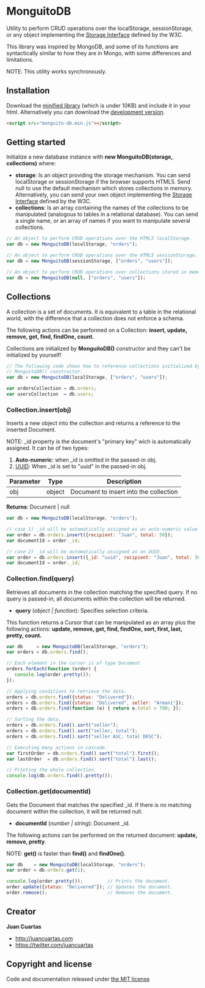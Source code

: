 # MonguitoDB

Utility to perform CRUD operations over the localStorage, sessionStorage, or any object implementing the [Storage Interface](http://www.w3.org/TR/webstorage/#the-storage-interface) defined by the W3C.

This library was inspired by MongoDB, and some of its functions are syntactically similar to how they are in Mongo, with some differences and limitations.

NOTE: This utility works synchronously.

## Installation

Download the [minified library](https://raw.githubusercontent.com/equisoide/monguitodb/master/build/monguito-db.min.js) (which is under 10KB) and include it in your html. Alternatively you can download the [development version](https://raw.githubusercontent.com/equisoide/monguitodb/master/build/monguito-db.js).

```html
<script src="monguito-db.min.js"></script>
```

## Getting started

Initialize a new database instance with **new MonguitoDB(storage, collections)** where:

- **storage**: Is an object providing the storage mechanism. You can send localStorage or sessionStorage if the browser supports HTML5. Send null to use the default mechanism which stores collections in memory. Alternatively, you can send your own object implementing the [Storage Interface](http://www.w3.org/TR/webstorage/#the-storage-interface) defined by the W3C.
- **collections**: Is an array containing the names of the collections to be manipulated (analogous to tables in a relational database). You can send a single name, or an array of names if you want to manipulate several collections.

```js
// An object to perform CRUD operations over the HTML5 localStorage.
var db = new MonguitoDB(localStorage, "orders");

// An object to perform CRUD operations over the HTML5 sessionStorage.
var db = new MonguitoDB(sessionStorage, ["orders", "users"]);

// An object to perform CRUD operations over collections stored in memory.
var db = new MonguitoDB(null, ["orders", "users"]);
```

## Collections

A collection is a set of documents. It is equivalent to a table in the relational world, with the difference that a collection does not enforce a schema.

The following actions can be performed on a Collection: **insert, update, remove, get, find, findOne, count.**

Collections are initialized by **MonguitoDB()** constructor and they can't be initialized by yourself!

```js
// The following code shows how to reference collections initialized by
// MonguitoDB() constructor.
var db = new MonguitoDB(localStorage, ["orders", "users"]);

var ordersCollection = db.orders;
var usersCollection  = db.users;
```

### Collection.insert(obj)

Inserts a new object into the collection and returns a reference to the inserted Document.

NOTE: _id property is the document's "primary key" wich is automatically assigned. It can be of two types:
 1. **Auto-numeric**: when _id is omitted in the passed-in obj.
 2. [UUID](http://en.wikipedia.org/wiki/Universally_unique_identifier): When _id is set to "uuid" in the passed-in obj.
 
| Parameter | Type   | Description                            |
| --------- | ------ |--------------------------------------- |
| obj       | object | Document to insert into the collection |

**Returns**: Document | null

```js
var db = new MonguitoDB(localStorage, "orders");

// case 1) _id will be automatically assigned as an auto-numeric value.
var order = db.orders.insert({recipient: "Juan", total: 50});
var documentId = order._id;

// case 2) _id will be automatically assigned as an UUID.
var order = db.orders.insert({_id: "uuid", recipient: "Juan", total: 50});
var documentId = order._id;
```

### Collection.find(query)

Retrieves all documents in the collection matching the specified query. If no query is passed-in, all documents within the collection will be returned.

- **query** (*object | function*): Specifies selection criteria.

This function returns a Cursor that can be manipulated as an array plus the following actions: **update, remove, get, find, findOne, sort, first, last, pretty, count.**

```js
var db     = new MonguitoDB(localStorage, "orders");
var orders = db.orders.find();

// Each element in the cursor is of type Document
orders.forEach(function (order) {
   console.log(order.pretty());
});

// Applying conditions to retrieve the data.
orders = db.orders.find({status: "Delivered"});
orders = db.orders.find({status: "Delivered", seller: "Armani"});
orders = db.orders.find(function (e) { return e.total > 700; });

// Sorting the data.
orders = db.orders.find().sort("seller");
orders = db.orders.find().sort("seller, total");
orders = db.orders.find().sort("seller ASC, total DESC");

// Executing many actions in cascade.
var firstOrder = db.orders.find().sort("total").first();
var lastOrder  = db.orders.find().sort("total").last();

// Printing the whole collection.
console.log(db.orders.find().pretty());
```

### Collection.get(documentId)

Gets the Document that matches the specified _id. If there is no matching document within the collection, it will be returned null.

- **documentId** (*number | string*): Document _id.

The following actions can be performed on the returned document: **update, remove, pretty**.

NOTE: **get()** is faster than **find()** and **findOne()**.

```js
var db    = new MonguitoDB(localStorage, "orders");
var order = db.orders.get(1);

console.log(order.pretty());         // Prints the document.
order.update({status: "Delivered"}); // Updates the document.
order.remove();                      // Removes the document.
```

## Creator

**Juan Cuartas**

- <http://juancuartas.com>
- <https://twitter.com/juancuartas>

## Copyright and license

Code and documentation released under [the MIT license](https://github.com/equisoide/monguitodb/blob/master/LICENSE)
